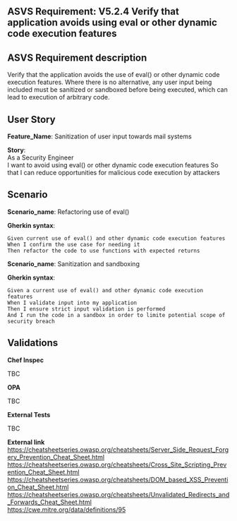 ## ASVS Requirement: V5.2.4 Verify that application avoids using eval or other dynamic code execution features

## ASVS Requirement description
Verify that the application avoids the use of eval() or other dynamic code execution features. Where there is no alternative, any user input being included must be sanitized or sandboxed before being executed, which can lead to execution of arbitrary code.

## User Story
**Feature_Name**: Sanitization of user input towards mail systems

**Story**:\
As a Security Engineer\
I want to avoid using eval() or other dynamic code execution features
So that I can reduce opportunities for malicious code execution by attackers

## Scenario

**Scenario_name**: Refactoring use of eval()

**Gherkin syntax**:
```gherkin
Given current use of eval() and other dynamic code execution features
When I confirm the use case for needing it
Then refactor the code to use functions with expected returns
```

**Scenario_name**: Sanitization and sandboxing

**Gherkin syntax**:
```gherkin
Given a current use of eval() and other dynamic code execution features
When I validate input into my application
Then I ensure strict input validation is performed
And I run the code in a sandbox in order to limite potential scope of security breach
```


## Validations

**Chef Inspec**

TBC

**OPA**

TBC

**External Tests**

TBC

**External link**
https://cheatsheetseries.owasp.org/cheatsheets/Server_Side_Request_Forgery_Prevention_Cheat_Sheet.html \
https://cheatsheetseries.owasp.org/cheatsheets/Cross_Site_Scripting_Prevention_Cheat_Sheet.html \
https://cheatsheetseries.owasp.org/cheatsheets/DOM_based_XSS_Prevention_Cheat_Sheet.html \
https://cheatsheetseries.owasp.org/cheatsheets/Unvalidated_Redirects_and_Forwards_Cheat_Sheet.html \
https://cwe.mitre.org/data/definitions/95